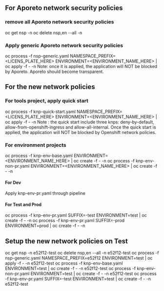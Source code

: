
## For Aporeto network security policies  

### remove all Aporeto network security policies  
oc get nsp -n <namespace>
oc delete nsp,en --all -n <namespace>

### Apply generic Aporeto network security policies
oc process -f nsp-generic.yaml NAMESPACE_PREFIX=<LICENS_PLATE_HERE> ENVIRONMENT=<ENVIRONMENT_NAME_HERE> | oc apply -f - -n <namespace>
Note: once it is applied, the application will NOT be blocked by Aporeto. Aporeto should become transparent.

## For the new network policies

### For tools project, apply quick start  
oc process -f knp-quick-start.yaml NAMESPACE_PREFIX=<LICENS_PLATE_HERE> ENVIRONMENT=<ENVIRONMENT_NAME_HERE> | oc apply -f - -n <namespace>
Note : the quick start include three knps: deny-by-default, allow-from-openshift-ingress and allow-all-internal. Once the quick start is applied, the application will NOT be blocked by Openshift network policies.

### For environment projects
oc process -f knp-env-base.yaml ENVIRONMENT=<ENVIRONMENT_NAME_HERE> | oc create -f - -n <Namespace>
oc process -f knp-env-non-pr.yaml ENVIRONMENT=<ENVIRONMENT_NAME_HERE> | oc create -f - -n <Namespace>
#### For Dev
Apply knp-env-pr.yaml through pipeline
#### For Test and Prod
oc process -f knp-env-pr.yaml SUFFIX=-test ENVIRONMENT=test | oc create -f - -n <Namespace>
oc process -f knp-env-pr.yaml SUFFIX=-prod ENVIRONMENT=prod | oc create -f - -n <Namespace>

## Setup the new network policies on Test
oc get nsp -n e52f12-test
oc delete nsp,en --all -n e52f12-test
oc process -f nsp-generic.yaml NAMESPACE_PREFIX=e52f12 ENVIRONMENT=test | oc apply -f - -n e52f12-test
oc process -f knp-env-base.yaml ENVIRONMENT=test | oc create -f - -n e52f12-test 
oc process -f knp-env-non-pr.yaml ENVIRONMENT=test | oc create -f - -n e52f12-test
oc process -f knp-env-pr.yaml SUFFIX=-test ENVIRONMENT=test | oc create -f - -n e52f12-test
    